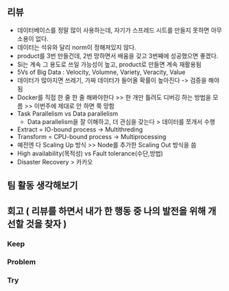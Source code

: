 ## 리뷰
- 데이터베이스를 정말 많이 사용하는데, 자기가 스프레드 시트를 만들지 못하면 아무 소용이 없다.
- 데이터는 석유와 달리 norm이 정해져있지 않다.
- product를 3번 만들건데, 2번 망하면서 배움을 갖고 3번째에 성공했으면 좋겠다.
- Si는 계속 그 용도로 쓰일 가능성이 높고, product로 만들면 계속 재활용됨
- 5Vs of Big Data : Velocity, Volumne, Variety, Veracity, Value
- 데이터가 많아지면 쓰레기, 가짜 데이터가 들어올 확률이 높아진다 -> 검증을 해야됨
- Docker를 직접 한 줄 한 줄 해봐야한다 >> 한 개만 틀려도 디버깅 하는 방법을 모름 >> 이번주에 제대로 안 하면 쭉 망함
- Task Parallelism vs Data parallelism
  - Data parallelism을 잘 이해하고, 더 관심을 갖는다 > 데이터를 쪼개서 수행
- Extract = IO-bound process -> Multithreding
- Transform = CPU-bound process -> Multiprocessing
- 예전엔 다 Scaling Up 방식 >> Node를 추가한 Scaling Out 방식을 씀
- High availability(목적성) vs Fault tolerance(수단,방법)
- Disaster Recovery > 카카오

## 팀 활동 생각해보기


## 회고 ( 리뷰를 하면서 내가 한 행동 중 나의 발전을 위해 개선할 것을 찾자 )

  
### Keep


### Problem


### Try
